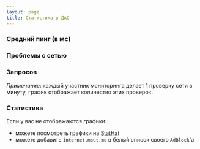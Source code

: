 ```yaml
---
layout: page
title: Статистика в ДАС
---
```


### Средний пинг (в мс)

<script>StatHatEmbed.render({s1: '84TT', w: 600, h: 300, tf: 'half_compare', style: 'fill', title: 'Средний пинг (в мс)'});</script>

### Проблемы с сетью

<script>StatHatEmbed.render({s1: 'Gcky', w: 600, h: 300, tf: 'half_compare', style: 'fill', title: 'Проблемы с сетью'});</script>

### Запросов

<script>StatHatEmbed.render({s1: 'PSuD', w: 600, h: 300, tf: 'half_compare', style: 'fill', title: 'Запросов'});</script>

_Примечание_: каждый участник мониторинга делает 1 проверку сети в минуту, график отображает количество этих проверок.

### Статистика 

Если у вас не отображаются графики:
- можете посмотреть графики на [StatHat](https://www.stathat.com/cards/KCDqMIH5Ovx2)
- можете добавить `internet.msut.me` в белый список своего `AdBlock`'a

